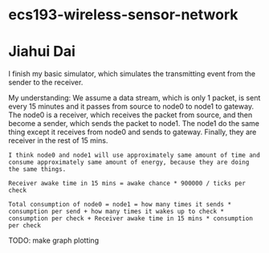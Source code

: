 # ecs193-wireless-sensor-network

# Jiahui Dai

I finish my basic simulator, which simulates the transmitting event from the sender to the receiver. 

My understanding:
	We assume a data stream, which is only 1 packet, is sent every 15 minutes and it passes from source to node0 to node1 to gateway. The node0 is a receiver, which receives the packet from source, and then become a sender, which sends the packet to node1. The node1 do the same thing except it receives from node0 and sends to gateway. Finally, they are receiver in the rest of 15 mins.

	I think node0 and node1 will use approximately same amount of time and consume approximately same amount of energy, because they are doing the same things. 

	Receiver awake time in 15 mins = awake chance * 900000 / ticks per check 

	Total consumption of node0 = node1 = how many times it sends * consumption per send + how many times it wakes up to check * consumption per check + Receiver awake time in 15 mins * consumption per check


TODO: make graph plotting
